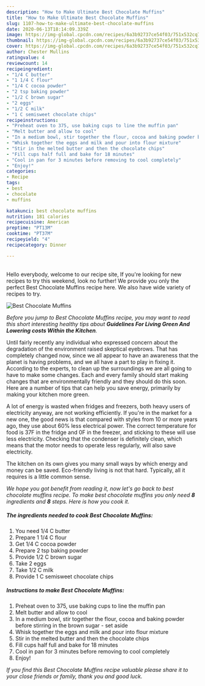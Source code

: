 ```yaml
---
description: "How to Make Ultimate Best Chocolate Muffins"
title: "How to Make Ultimate Best Chocolate Muffins"
slug: 1107-how-to-make-ultimate-best-chocolate-muffins
date: 2020-06-13T18:14:09.339Z
image: https://img-global.cpcdn.com/recipes/6a3b92737ce54f03/751x532cq70/best-chocolate-muffins-recipe-main-photo.jpg
thumbnail: https://img-global.cpcdn.com/recipes/6a3b92737ce54f03/751x532cq70/best-chocolate-muffins-recipe-main-photo.jpg
cover: https://img-global.cpcdn.com/recipes/6a3b92737ce54f03/751x532cq70/best-chocolate-muffins-recipe-main-photo.jpg
author: Chester Mullins
ratingvalue: 4
reviewcount: 14
recipeingredient:
- "1/4 C butter"
- "1 1/4 C flour"
- "1/4 C cocoa powder"
- "2 tsp baking powder"
- "1/2 C brown sugar"
- "2 eggs"
- "1/2 C milk"
- "1 C semisweet chocolate chips"
recipeinstructions:
- "Preheat oven to 375, use baking cups to line the muffin pan"
- "Melt butter and allow to cool"
- "In a medium bowl, stir together the flour, cocoa and baking powder before stirring in the brown sugar - set aside"
- "Whisk together the eggs and milk and pour into flour mixture"
- "Stir in the melted butter and then the chocolate chips"
- "Fill cups half full and bake for 18 minutes"
- "Cool in pan for 3 minutes before removing to cool completely"
- "Enjoy!"
categories:
- Recipe
tags:
- best
- chocolate
- muffins

katakunci: best chocolate muffins 
nutrition: 181 calories
recipecuisine: American
preptime: "PT13M"
cooktime: "PT37M"
recipeyield: "4"
recipecategory: Dinner

---
```

<br>
Hello everybody, welcome to our recipe site, If you're looking for new recipes to try this weekend, look no further! We provide you only the perfect Best Chocolate Muffins recipe here. We also have wide variety of recipes to try.
<br>


![Best Chocolate Muffins](https://img-global.cpcdn.com/recipes/6a3b92737ce54f03/751x532cq70/best-chocolate-muffins-recipe-main-photo.jpg)

<i>Before you jump to Best Chocolate Muffins recipe, you may want to read this short interesting healthy tips about 
<strong>Guidelines For Living Green And Lowering costs Within the Kitchen</strong>.</i>
</br>

Until fairly recently any individual who expressed concern about the degradation of the environment raised skeptical eyebrows. That has completely changed now, since we all appear to have an awareness that the planet is having problems, and we all have a part to play in fixing it. According to the experts, to clean up the surroundings we are all going to have to make some changes. Each and every family should start making changes that are environmentally friendly and they should do this soon. Here are a number of tips that can help you save energy, primarily by making your kitchen more green.

A lot of energy is wasted when fridges and freezers, both heavy users of electricity anyway, are not working efficiently. If you're in the market for a new one, the good news is that compared with styles from 10 or more years ago, they use about 60% less electrical power. The correct temperature for food is 37F in the fridge and 0F in the freezer, and sticking to these will use less electricity. Checking that the condenser is definitely clean, which means that the motor needs to operate less regularly, will also save electricity.

The kitchen on its own gives you many small ways by which energy and money can be saved. Eco-friendly living is not that hard. Typically, all it requires is a little common sense.


<i>We hope you got benefit from reading it, now let's go back to best chocolate muffins recipe. To make best chocolate muffins you only need <strong>8</strong> ingredients and <strong>8</strong> steps. Here is how you cook it.
</i>

##### The ingredients needed to cook Best Chocolate Muffins:

1. You need 1/4 C butter
1. Prepare 1 1/4 C flour
1. Get 1/4 C cocoa powder
1. Prepare 2 tsp baking powder
1. Provide 1/2 C brown sugar
1. Take 2 eggs
1. Take 1/2 C milk
1. Provide 1 C semisweet chocolate chips


##### Instructions to make Best Chocolate Muffins:

1. Preheat oven to 375, use baking cups to line the muffin pan
1. Melt butter and allow to cool
1. In a medium bowl, stir together the flour, cocoa and baking powder before stirring in the brown sugar - set aside
1. Whisk together the eggs and milk and pour into flour mixture
1. Stir in the melted butter and then the chocolate chips
1. Fill cups half full and bake for 18 minutes
1. Cool in pan for 3 minutes before removing to cool completely
1. Enjoy!


<i>If you find this Best Chocolate Muffins recipe valuable please share it to your close friends or family, thank you and good luck.</i>
